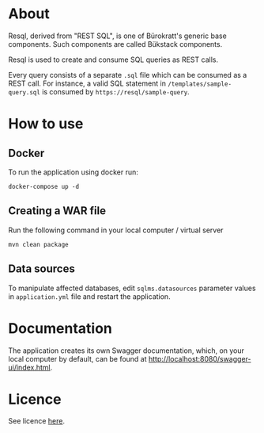 # About

Resql, derived from "REST SQL", is one of Bürokratt's generic base components. Such components are called Bükstack components.

Resql is used to create and consume SQL queries as REST calls.

Every query consists of a separate `.sql` file which can be consumed as a REST call. For instance, a valid SQL statement in `/templates/sample-query.sql` is consumed by `https://resql/sample-query`.

# How to use 

## Docker

To run the application using docker run:

```
docker-compose up -d
```

## Creating a WAR file
Run the following command in your local computer / virtual server

```mvn clean package```

## Data sources
To manipulate affected databases, edit `sqlms.datasources` parameter values in `application.yml` file and restart the application.

# Documentation

The application creates its own Swagger documentation, which, on your local computer by default, can be found at [http://localhost:8080/swagger-ui/index.html](http://localhost:8080/swagger-ui/index.html).


# Licence

See licence [here](LICENCE.md).

